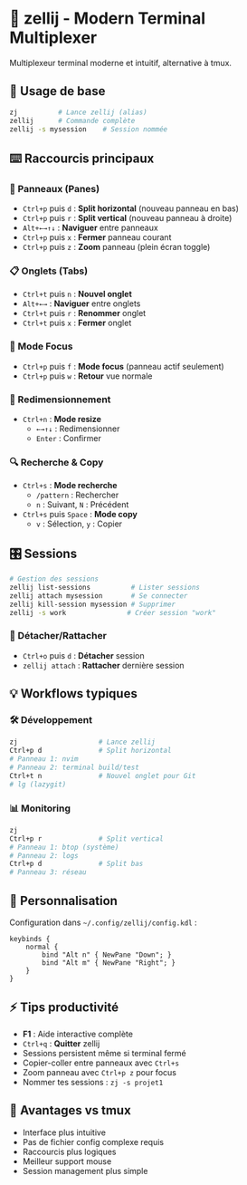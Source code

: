 # 🧱 zellij - Modern Terminal Multiplexer

Multiplexeur terminal moderne et intuitif, alternative à tmux.

## 🚀 Usage de base

```bash
zj          # Lance zellij (alias)
zellij      # Commande complète
zellij -s mysession    # Session nommée
```

## ⌨️ **Raccourcis principaux**

### 📱 Panneaux (Panes)
- `Ctrl+p` puis `d` : **Split horizontal** (nouveau panneau en bas)
- `Ctrl+p` puis `r` : **Split vertical** (nouveau panneau à droite)
- `Alt+←→↑↓` : **Naviguer** entre panneaux
- `Ctrl+p` puis `x` : **Fermer** panneau courant
- `Ctrl+p` puis `z` : **Zoom** panneau (plein écran toggle)

### 📋 Onglets (Tabs)
- `Ctrl+t` puis `n` : **Nouvel onglet**
- `Alt+←→` : **Naviguer** entre onglets
- `Ctrl+t` puis `r` : **Renommer** onglet
- `Ctrl+t` puis `x` : **Fermer** onglet

### 🎯 Mode Focus
- `Ctrl+p` puis `f` : **Mode focus** (panneau actif seulement)
- `Ctrl+p` puis `w` : **Retour** vue normale

### 📏 Redimensionnement
- `Ctrl+n` : **Mode resize**
  - `←→↑↓` : Redimensionner
  - `Enter` : Confirmer

### 🔍 Recherche & Copy
- `Ctrl+s` : **Mode recherche**
  - `/pattern` : Rechercher
  - `n` : Suivant, `N` : Précédent
- `Ctrl+s` puis `Space` : **Mode copy**
  - `v` : Sélection, `y` : Copier

## 🎛️ **Sessions**

```bash
# Gestion des sessions
zellij list-sessions          # Lister sessions
zellij attach mysession       # Se connecter
zellij kill-session mysession # Supprimer
zellij -s work               # Créer session "work"
```

### 🔌 Détacher/Rattacher
- `Ctrl+o` puis `d` : **Détacher** session
- `zellij attach` : **Rattacher** dernière session

## 💡 **Workflows typiques**

### 🛠️ Développement
```bash
zj                    # Lance zellij
Ctrl+p d              # Split horizontal
# Panneau 1: nvim
# Panneau 2: terminal build/test
Ctrl+t n              # Nouvel onglet pour Git
# lg (lazygit)
```

### 📊 Monitoring
```bash
zj
Ctrl+p r              # Split vertical  
# Panneau 1: btop (système)
# Panneau 2: logs
Ctrl+p d              # Split bas
# Panneau 3: réseau
```

## 🎨 **Personnalisation**

Configuration dans `~/.config/zellij/config.kdl` :

```kdl
keybinds {
    normal {
        bind "Alt n" { NewPane "Down"; }
        bind "Alt m" { NewPane "Right"; }
    }
}
```

## ⚡ **Tips productivité**

- **F1** : Aide interactive complète
- `Ctrl+q` : **Quitter** zellij
- Sessions persistent même si terminal fermé
- Copier-coller entre panneaux avec `Ctrl+s`
- Zoom panneau avec `Ctrl+p z` pour focus
- Nommer tes sessions : `zj -s projet1`

## 🚀 **Avantages vs tmux**

- Interface plus intuitive
- Pas de fichier config complexe requis
- Raccourcis plus logiques
- Meilleur support mouse
- Session management plus simple